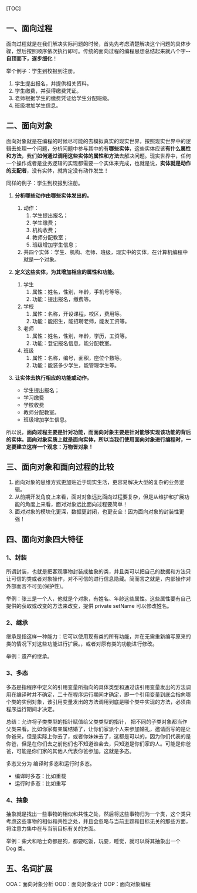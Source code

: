 [TOC]

## 一、面向过程

面向过程就是在我们解决实际问题的时候，首先先考虑清楚解决这个问题的具体步骤，然后按照顺序依次执行即可。传统的面向过程的编程思想总结起来就八个字--**自顶而下，逐步细化**！

举个例子：学生到校报到注册。

1. 学生提出报名，并提供相关资料。
2. 学生缴费，并获得缴费凭证。
3. 老师根据学生的缴费凭证给学生分配班级。
4. 班级增加学生信息。

## 二、面向对象

面向对象就是在编程的时候尽可能的去模拟真实的现实世界，按照现实世界中的逻辑去处理一个问题，分析问题中参与其中的有**哪些实体**，这些实体应该**有什么属性和方法**，我们**如何通过调用这些实体的属性和方法**去解决问题。现实世界中，任何一个操作或者是业务逻辑的实现都需要一个实体来完成，也就是说，**实体就是动作的支配者**，没有实体，就肯定没有动作发生！

同样的例子：学生到校报到注册。

1. **分析哪些动作由哪些实体发出的。**
    1. 动作：
        1. 学生提出报名；
        2. 学生缴费；
        3. 机构收费；
        4. 教师分配教室；
        5. 班级增加学生信息；
    2. 共四个实体：学生、机构、老师、班级，现实中的实体，在计算机编程中就是一个对象。

2. **定义这些实体，为其增加相应的属性和功能。**
    1. 学生
        1. 属性：姓名，性别，年龄，手机号等等。
        2. 功能：提出报名，缴费等。
    2. 学校
        1. 属性：名称，开设课程，校区，费用等。
        2. 功能：能招生，能招聘老师，能发工资等。
    3. 老师
        1. 属性：姓名，性别，年龄，学历，工资等。
        2. 功能：登记报名信息，能分配教室。
    4. 班级
        1. 属性：名称，编号，面积，座位个数等。
        2. 功能：能装多少学生，能管理学生等。
3. **让实体去执行相应的功能或动作。**
    - 学生提出报名；
    - 学习缴费
    - 学校收费
    - 教师分配教室。
    - 班级增加学生信息。

所以说，**面向过程主要是针对功能，而面向对象主要是针对能够实现该功能的背后的实体。面向对象实质上就是面向实体，所以当我们使用面向对象进行编程时，一定要建立这样一个观念：万物皆对象！**

## 三、面向对象和面向过程的比较

1.  面向对象的思维方式更加贴近于现实生活，更容易解决大型的复杂的业务逻辑。 
2.  从前期开发角度上来看，面对对象远比面向过程要复杂，但是从维护和扩展功能的角度上来看，面对对象远比面向过程要简单！ 
3.  面对对象的模块化更深，数据更封闭，也更安全！因为面向对象的封装性更强！ 

## 四、面向对象四大特征

### 1、封装

所谓封装，也就是把客观事物封装成抽象的类，并且类可以把自己的数据和方法只让可信的类或者对象操作，对不可信的进行信息隐藏。简而言之就是，内部操作对外部而言不可见(保护性)。 

举例：张三是一个人，他就是个对象，有姓名、年龄这些属性。这些属性要有自己提供的获取或改变的方法来改变，提供 private setName 可以修改姓名。

### 2、继承

 继承是指这样一种能力：它可以使用现有类的所有功能，并在无需重新编写原来的类的情况下对这些功能进行扩展。，或者对原有类的功能进行修改。

举例：遗产的继承。

### 3、多态

 多态是指程序中定义的引用变量所指向的具体类型和通过该引用变量发出的方法调用在编译时并不确定，二十在程序运行期间才确定，即一个引用变量到底会指向哪个类的实例对象，该引用变量发出的方法调用到底是哪个类中实现的方法，必须由程序运行期间才决定。

总结：允许将子类类型的指针赋值给父类类型的指针， 把不同的子类对象都当作父类来看。比如你家有亲属结婚了，让你们家派个人来参加婚礼，邀请函写的是让你爸来，但是实际上你去了，或者你妹妹去了，这都是可以的，因为你们代表的是你爸，但是在你们去之前他们也不知道谁会去，只知道是你们家的人。可能是你爸爸，可能是你们家的其他人代表你爸参加。这就是多态。

多态又分为 编译时多态和运行时多态。

- 编译时多态：比如重载
- 运行时多态：比如重写 

### 4、抽象

 抽象就是找出一些事物的相似和共性之处，然后将这些事物归为一个类，这个类只考虑这些事物的相似和共性之处，并且会忽略与当前主题和目标无关的那些方面，将注意力集中在与当前目标有关的方面。 

举例：柴犬和哈士奇都是狗，都要吃饭，玩耍，睡觉，就可以将其抽象出一个 Dog 类。

## 五、名词扩展

OOA：面向对象分析	OOD：面向对象设计	OOP：面向对象编程

#### 